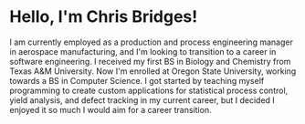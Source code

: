 <h1>Hello, I'm Chris Bridges!</h1>

<p>I am currently employed as a production and process engineering manager in aerospace manufacturing, and I'm looking to transition to a career in software engineering.
  I received my first BS in Biology and Chemistry from Texas A&M University. Now I'm enrolled at Oregon State University, working towards a BS in Computer Science.
  I got started by teaching myself programming to create custom applications for statistical process control, yield analysis, and defect tracking in my current career,
  but I decided I enjoyed it so much I would aim for a career transition.
</p>




